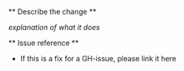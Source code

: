 ** Describe the change **

_explanation of what it does_

** Issue reference **

* If this is a fix for a GH-issue, please link it here